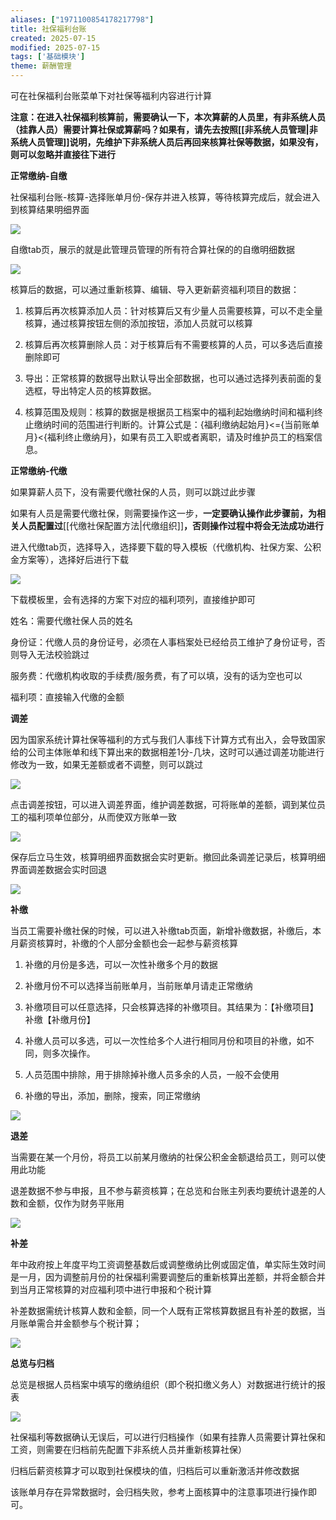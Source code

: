 ```yaml
---
aliases: ["1971100854178217798"]
title: 社保福利台账
created: 2025-07-15
modified: 2025-07-15
tags: ['基础模块']
theme: 薪酬管理
---
```


可在社保福利台账菜单下对社保等福利内容进行计算

**注意：在进入社保福利核算前，需要确认一下，本次算薪的人员里，有非系统人员（挂靠人员）需要计算社保或算薪吗？如果有，请先去按照[[非系统人员管理|非系统人员管理]]说明，先维护下非系统人员后再回来核算社保等数据，如果没有，则可以忽略并直接往下进行**

**正常缴纳-自缴**

社保福利台账-核算-选择账单月份-保存并进入核算，等待核算完成后，就会进入到核算结果明细界面

![](164c4fa1619aaff237c41efe2a4ef445.jpg)

自缴tab页，展示的就是此管理员管理的所有符合算社保的的自缴明细数据

![](6bb495205512b50350ceb5dc2cbc11c5.jpg)

核算后的数据，可以通过重新核算、编辑、导入更新薪资福利项目的数据：

1. 核算后再次核算添加人员：针对核算后又有少量人员需要核算，可以不走全量核算，通过核算按钮左侧的添加按钮，添加人员就可以核算

2. 核算后再次核算删除人员：对于核算后有不需要核算的人员，可以多选后直接删除即可

3. 导出：正常核算的数据导出默认导出全部数据，也可以通过选择列表前面的复选框，导出特定人员的核算数据。

4. 核算范围及规则：核算的数据是根据员工档案中的福利起始缴纳时间和福利终止缴纳时间的范围进行判断的。计算公式是：{福利缴纳起始月}<={当前账单月}<{福利终止缴纳月}，如果有员工入职或者离职，请及时维护员工的档案信息。

**正常缴纳-代缴**

如果算薪人员下，没有需要代缴社保的人员，则可以跳过此步骤

如果有人员是需要代缴社保，则需要操作这一步，**一定要确认操作此步骤前，为相关人员配置过**[[代缴社保配置方法|代缴组织]]**，否则操作过程中将会无法成功进行**

进入代缴tab页，选择导入，选择要下载的导入模板（代缴机构、社保方案、公积金方案等），选择好后进行下载

![](c524798a2c0e448bf99d9376938bc1aa.jpg)

下载模板里，会有选择的方案下对应的福利项列，直接维护即可

姓名：需要代缴社保人员的姓名

身份证：代缴人员的身份证号，必须在人事档案处已经给员工维护了身份证号，否则导入无法校验跳过

服务费：代缴机构收取的手续费/服务费，有了可以填，没有的话为空也可以

福利项：直接输入代缴的金额

**调差**

因为国家系统计算社保等福利的方式与我们人事线下计算方式有出入，会导致国家给的公司主体账单和线下算出来的数据相差1分-几块，这时可以通过调差功能进行修改为一致，如果无差额或者不调整，则可以跳过

![](8baa1f1b02dedbf0f8ab5f8204a1fdd4.jpg)

点击调差按钮，可以进入调差界面，维护调差数据，可将账单的差额，调到某位员工的福利项单位部分，从而使双方账单一致

![](ee6b3b718d7e016d35195aa58d4a0edd.jpg)

保存后立马生效，核算明细界面数据会实时更新。撤回此条调差记录后，核算明细界面调差数据会实时回退

![](40c2399c957da3dff49f6e433fd53f16.jpg)

**补缴**

当员工需要补缴社保的时候，可以进入补缴tab页面，新增补缴数据，补缴后，本月薪资核算时，补缴的个人部分金额也会一起参与薪资核算

1. 补缴的月份是多选，可以一次性补缴多个月的数据

2. 补缴月份不可以选择当前账单月，当前账单月请走正常缴纳

3. 补缴项目可以任意选择，只会核算选择的补缴项目。其结果为：【补缴项目】补缴【补缴月份】

4. 补缴人员可以多选，可以一次性给多个人进行相同月份和项目的补缴，如不同，则多次操作。

5. 人员范围中排除，用于排除掉补缴人员多余的人员，一般不会使用

6. 补缴的导出，添加，删除，搜索，同正常缴纳

![](49b45395194b6a7df71e0cd1060537f8.jpg)

**退差**

当需要在某一个月份，将员工以前某月缴纳的社保公积金金额退给员工，则可以使用此功能

退差数据不参与申报，且不参与薪资核算；在总览和台账主列表均要统计退差的人数和金额，仅作为财务平账用

![](8f16f28ef07004e77c8f9db756eeac89.jpg)

**补差**

年中政府按上年度平均工资调整基数后或调整缴纳比例或固定值，单实际生效时间是一月，因为调整前月份的社保福利需要调整后的重新核算出差额，并将金额合并到当月正常核算的对应福利项中进行申报和个税计算

补差数据需统计核算人数和金额，同一个人既有正常核算数据且有补差的数据，当月账单需合并金额参与个税计算；

![](fe3a4794692488a4e926c0814c963968.jpg)

**总览与归档**

总览是根据人员档案中填写的缴纳组织（即个税扣缴义务人）对数据进行统计的报表

![](3aeabb12351763e01485e79813426f46.jpg)

社保福利等数据确认无误后，可以进行归档操作（如果有挂靠人员需要计算社保和工资，则需要在归档前先配置下非系统人员并重新核算社保）

归档后薪资核算才可以取到社保模块的值，归档后可以重新激活并修改数据

该账单月存在异常数据时，会归档失败，参考上面核算中的注意事项进行操作即可。